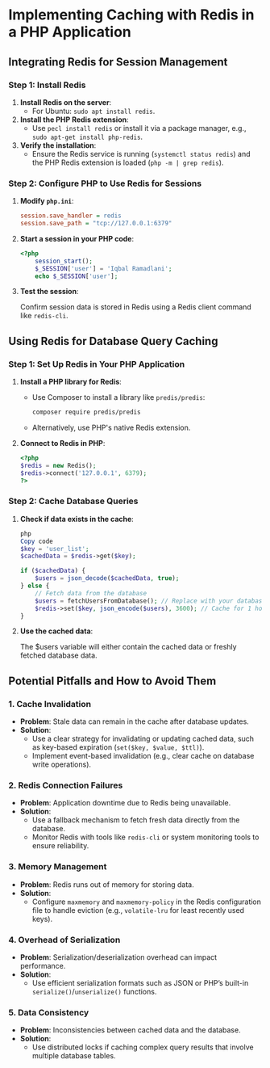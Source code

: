 # Implementing Caching with Redis in a PHP Application


## Integrating Redis for Session Management

### Step 1: Install Redis
1. **Install Redis on the server**:
   - For Ubuntu: `sudo apt install redis`.
2. **Install the PHP Redis extension**:
   - Use `pecl install redis` or install it via a package manager, e.g., `sudo apt-get install php-redis`.
3. **Verify the installation**:
   - Ensure the Redis service is running (`systemctl status redis`) and the PHP Redis extension is loaded (`php -m | grep redis`).

### Step 2: Configure PHP to Use Redis for Sessions
1. **Modify `php.ini`**:
   ```ini
   session.save_handler = redis
   session.save_path = "tcp://127.0.0.1:6379"
2. **Start a session in your PHP code**:
    ```php
    <?php
        session_start();
        $_SESSION['user'] = 'Iqbal Ramadlani';
        echo $_SESSION['user'];
    
    ```
3. **Test the session**:

    Confirm session data is stored in Redis using a Redis client command like `redis-cli`.

## Using Redis for Database Query Caching

### Step 1: Set Up Redis in Your PHP Application

1. **Install a PHP library for Redis**:
   - Use Composer to install a library like `predis/predis`:
     ```bash
     composer require predis/predis
     ```
   - Alternatively, use PHP's native Redis extension.

2. **Connect to Redis in PHP**:
   ```php
   <?php
   $redis = new Redis();
   $redis->connect('127.0.0.1', 6379);
   ?>
### Step 2: Cache Database Queries
1. **Check if data exists in the cache**:
    ```php
    php
    Copy code
    $key = 'user_list';
    $cachedData = $redis->get($key);

    if ($cachedData) {
        $users = json_decode($cachedData, true);
    } else {
        // Fetch data from the database
        $users = fetchUsersFromDatabase(); // Replace with your database query
        $redis->set($key, json_encode($users), 3600); // Cache for 1 hour
    }

2. **Use the cached data**:

    The $users variable will either contain the cached data or freshly fetched database data.
## Potential Pitfalls and How to Avoid Them

### 1. **Cache Invalidation**
   - **Problem**: Stale data can remain in the cache after database updates.
   - **Solution**:
     - Use a clear strategy for invalidating or updating cached data, such as key-based expiration (`set($key, $value, $ttl)`).
     - Implement event-based invalidation (e.g., clear cache on database write operations).

### 2. **Redis Connection Failures**
   - **Problem**: Application downtime due to Redis being unavailable.
   - **Solution**:
     - Use a fallback mechanism to fetch fresh data directly from the database.
     - Monitor Redis with tools like `redis-cli` or system monitoring tools to ensure reliability.

### 3. **Memory Management**
   - **Problem**: Redis runs out of memory for storing data.
   - **Solution**:
     - Configure `maxmemory` and `maxmemory-policy` in the Redis configuration file to handle eviction (e.g., `volatile-lru` for least recently used keys).

### 4. **Overhead of Serialization**
   - **Problem**: Serialization/deserialization overhead can impact performance.
   - **Solution**:
     - Use efficient serialization formats such as JSON or PHP’s built-in `serialize()`/`unserialize()` functions.

### 5. **Data Consistency**
   - **Problem**: Inconsistencies between cached data and the database.
   - **Solution**:
     - Use distributed locks if caching complex query results that involve multiple database tables.
